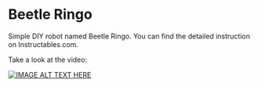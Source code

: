 Beetle Ringo
============

Simple DIY robot named Beetle Ringo. You can find the detailed instruction on Instructables.com.

Take a look at the video:

[![IMAGE ALT TEXT HERE](http://img.youtube.com/vi/1ZH9PrFUxH0/0.jpg)](http://www.youtube.com/watch?v=1ZH9PrFUxH0)
